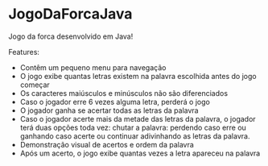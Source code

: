 # JogoDaForcaJava
Jogo da forca desenvolvido em Java!

Features:

- Contêm um pequeno menu para navegação
- O jogo exibe quantas letras existem na palavra escolhida antes do jogo começar
- Os caracteres maiúsculos e minúsculos não são diferenciados
- Caso o jogador erre 6 vezes alguma letra, perderá o jogo
- O jogador ganha se acertar todas as letras da palavra
- Caso o jogador acerte mais da metade das letras da palavra, o jogador terá duas opções toda vez:
chutar a palavra: perdendo caso erre ou ganhando caso acerte ou continuar adivinhando as letras da palavra.
- Demonstração visual de acertos e ordem da palavra
- Após um acerto, o jogo exibe quantas vezes a letra apareceu na palavra


